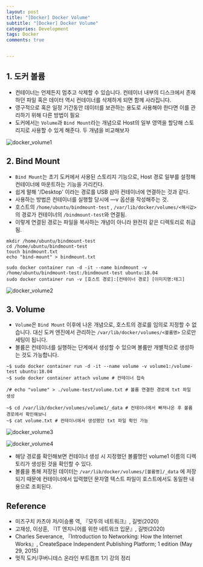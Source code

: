 ```yaml
---
layout: post
title: "[Docker] Docker Volume" 
subtitle: "[Docker] Docker Volume"
categories: Development
tags: Docker
comments: true


---
```

## 1. 도커 볼륨 

- 컨테이너는 언제든지 멈추고 삭제할 수 있습니다. 컨테이너 내부의 디스크에서 존재하던 파일 혹은 데이터 역시 컨테이너를 삭제하게 되면 함께 사라집니다.
- 영구적으로 혹은 일정 기간동안 데이터를 보관하는 용도로 사용해야 한다면 이를 관리하기 위해 다른 방법이 필요
- 도커에서는 `Volume`과 `Bind Mount`라는 개념으로 Host의 일부 영역을 할당해 스토리지로 사용할 수 있게 해준다. 두 개념을 비교해보자

![docker_volume1](https://yunsikus.github.io/assets/img/post_img/docker-volume1.jpg) 

## 2. Bind Mount

- `Bind Mount`는 초기 도커에서 사용된 스토리지 기능으로, Host 경로 일부를 설정해 컨테이너에 마운트하는 기능을 가리킨다.
- 쉽게 말해 '/Desktop' 이라는 경로를 USB 삼아 컨테이너에 연결하는 것과 같다.
-  사용하는 방법은 컨테이너를 실행할 당시에 —v 옵션을 작성해주는 것.
- 호스트의 `/home/ubuntu/bindmount-test` , `/var/lib/docker/volumes/<해시값>`의 경로가 컨테이너의 `/bindmount-test`와 연결됨. 
- 이렇게 연결된 경로는 파일을 복사하는 개념이 아니라 완전히 같은 디렉토리로 취급됨. 

```shell
mkdir /home/ubuntu/bindmount-test
cd /home/ubuntu/bindmount-test
touch bindmount.txt
echo "bind-mount" > bindmount.txt

sudo docker container run -d -it --name bindmount -v /home/ubuntu/bindmount-test:/bindmount-test ubuntu:18.04
sudo docker container run -v [호스트 경로]:[컨테이너 경로] [이미지명:태그]
```

![docker_volume2](https://yunsikus.github.io/assets/img/post_img/docker-volume2.jpg) 

## 3. Volume

- `Volume`은 `Bind Mount` 이후에 나온 개념으로, 호스트의 경로를 임의로 지정할 수 없습니다. 대신 도커 엔진에서 관리하는 `/var/lib/docker/volumes/<볼륨명>` 으로만 세팅이 됩니다. 
- 볼륨은 컨테이너를 실행하는 단계에서 생성할 수 있으며 볼륨만 개별적으로 생성하는 것도 가능합니다.

```shell
~$ sudo docker container run -d -it --name volume -v volume1:/volume-test ubuntu:18.04
~$ sudo docker container attach volume # 컨테이너 접속

/# echo "volume" > ./volume-test/volume.txt # 볼륨 연결한 경로에 txt 파일 생성

~$ cd /var/lib/docker/volumes/volume1/_data # 컨테이너에서 빠져나온 후 볼륨 경로에서 확인해보니
~$ cat volume.txt # 컨테이너에서 생성했던 txt 파일 확인 가능
```

![docker_volume3](https://yunsikus.github.io/assets/img/post_img/docker-volume3.jpg) 

![docker_volume4](https://yunsikus.github.io/assets/img/post_img/docker-volume4.jpg) 

- 해당 경로를 확인해보면 컨테이너 생성 시 지정했던 볼륨명인 volume1 이름의 디렉토리가 생성된 것을 확인할 수 있다. 
- 볼륨을 통해 저장된 데이터는 `/var/lib/docker/volumes/[볼륨명]/_data` 에 저장되기 때문에 컨테이너에서 입력했던 문자열 텍스트 파일이 호스트에서도 동일한 내용으로 조회된다. 

## Reference

- 미즈구치 카츠야 저/이승룡 역, 『모두의 네트워크』, 길벗(2020)
- 고재성, 이상훈, 『IT 엔지니어를 위한 네트워크 입문』, 길벗(2020)
- Charles Severance, 『Introduction to Networking: How the Internet Works』, CreateSpace Independent Publishing Platform; 1 edition (May 29, 2015)
- 멋직 도커/쿠버니테스 온라인 부트캠프 1기 강의 정리